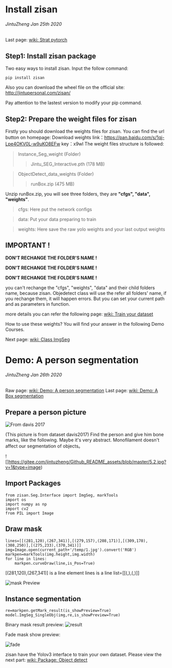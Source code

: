 # Install zisan
######  JintuZheng  Jan 25th 2020
Last page:  [wiki: Strat pytorch](http://jintupersonal.com/zisan/doc/1.html)

## Step1: Install zisan package
Two easy ways to install zisan.
Input the follow command:

    pip install zisan
   
  Also you can download the wheel file on the official site:
  http://jintupersonal.com/zisan/


Pay attention to the lastest version to modify your pip command.


## Step2: Prepare the weight files for zisan
Firstly you should download the weights files for zisan.
You can find the url button on homepage: Download weights
link：https://pan.baidu.com/s/1qj-Lpe4OKV0L-w9uKO8EFw 
key：x9wl 
The weight files structure is followed:
> Instance_Seg_weight (Folder)
> >Jintu_SEG_Interactive.pth (178 MB)

>ObjectDetect_data_weights (Folder)
>>runBox.zip (475 MB)

Unzip runBox.zip, you will see three folders, they are **"cfgs", "data", "weights"**.

> cfgs: Here put the network configs

> data: Put your data preparing to train 

> weights: Here save the raw yolo weights and your last output weights

## IMPORTANT  !
**DON'T RECHANGE THE FOLDER'S NAME !**

**DON'T RECHANGE THE FOLDER'S NAME !**

**DON'T RECHANGE THE FOLDER'S NAME !**

you can't rechange the "cfgs", "weights", "data" and their child folders name, because zisan. Objedetect class will use the refer all folders' name, if you rechange them, it will happen errors. But you can set your current path and as parameters in function.

more details you can refer the following page: [wiki: Train your dataset](http://jintupersonal.com/zisan/doc/7.html)

How to use these weights?
You will find your answer in the following Demo Courses.

Next page:  [wiki: Class ImgSeg](http://jintupersonal.com/zisan/doc/3.html)

# Demo: A person segmentation
######  JintuZheng  Jan 26th 2020
Raw page:  [wiki: Demo: A person segmentation](http://jintupersonal.com/zisan/doc/5.html)
Last page:  [wiki: Demo: A Box segmentation](http://jintupersonal.com/zisan/doc/4.html)
## Prepare a person picture
![From davis 2017](https://gitee.com/jintuzheng/Github_README_assets/blob/master/5.1.jpg?v=1&type=image)

(This picture is from dataset davis2017)
Find the person and give him bone marks, like the following. Maybe it's very abstract. Monofilament doesn't affect our segmentation of objects。

![]https://gitee.com/jintuzheng/Github_README_assets/blob/master/5.2.jpg?v=1&type=image)

## Import Packages

    from zisan.Seg.Interface import ImgSeg, markTools
    import os
    import numpy as np
    import cv2
    from PIL import Image

## Draw mask

    lines=[[(281,120),(267,341)],[(279,157),(208,171)],[(309,170),(308,250)],[(275,233),(370,341)]]
    img=Image.open(current_path+'/temp/1.jpg').convert('RGB')
    markpen=markTools(img.height,img.width)
    for line in lines:
    	markpen.curveDraw(line,is_Pos=True)

[(281,120),(267,341)] is a line element
lines is a line list=[[(,),(,)]]

![mask Preview](https://gitee.com/jintuzheng/Github_README_assets/blob/master/5.3.jpg?v=1&type=image)


## Instance segmentation

    re=markpen.getMark_result(is_showPreview=True)
    model.ImgSeg_SingleObj(img,re,is_showPreview=True)
   
   Binary mask result preview:
   ![result](https://gitee.com/jintuzheng/Github_README_assets/blob/master/5.4.jpg?v=1&type=image)


Fade mask show preview:

![fade](https://gitee.com/jintuzheng/Github_README_assets/blob/master/5.5.jpg?v=1&type=image)

zisan have the Yolov3 interface to train your own dataset.
Please view the next part:
[wiki: Package: Object detect](http://jintupersonal.com/zisan/doc/6.html)

